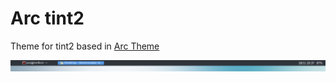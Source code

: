 # Arc tint2
Theme for tint2 based in [Arc Theme](https://github.com/horst3180/Arc-theme)

![Screenshot](https://github.com/NicolasPio/arc-tint2/blob/master/screenshot.png)
